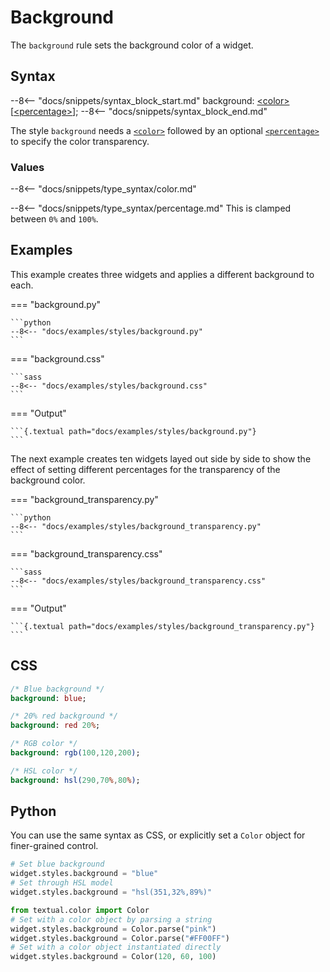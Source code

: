 # Background

The `background` rule sets the background color of a widget.

## Syntax

--8<-- "docs/snippets/syntax_block_start.md"
background: <a href="../css_types/color.md">&lt;color&gt;</a> [<a href="../css_types/percentage.md">&lt;percentage&gt;</a>];
--8<-- "docs/snippets/syntax_block_end.md"

The style `background` needs a [`<color>`](../css_types/color.md) followed by an optional [`<percentage>`](../css_types/percentage.md) to specify the color transparency.

### Values

--8<-- "docs/snippets/type_syntax/color.md"

--8<-- "docs/snippets/type_syntax/percentage.md"
This is clamped between `0%` and `100%`.

## Examples

This example creates three widgets and applies a different background to each.

=== "background.py"

    ```python
    --8<-- "docs/examples/styles/background.py"
    ```

=== "background.css"

    ```sass
    --8<-- "docs/examples/styles/background.css"
    ```

=== "Output"

    ```{.textual path="docs/examples/styles/background.py"}
    ```

The next example creates ten widgets layed out side by side to show the effect of setting different percentages for the transparency of the background color.

=== "background_transparency.py"

    ```python
    --8<-- "docs/examples/styles/background_transparency.py"
    ```

=== "background_transparency.css"

    ```sass
    --8<-- "docs/examples/styles/background_transparency.css"
    ```

=== "Output"

    ```{.textual path="docs/examples/styles/background_transparency.py"}
    ```

## CSS

```sass
/* Blue background */
background: blue;

/* 20% red background */
background: red 20%;

/* RGB color */
background: rgb(100,120,200);

/* HSL color */
background: hsl(290,70%,80%);
```

## Python

You can use the same syntax as CSS, or explicitly set a `Color` object for finer-grained control.

```python
# Set blue background
widget.styles.background = "blue"
# Set through HSL model
widget.styles.background = "hsl(351,32%,89%)"

from textual.color import Color
# Set with a color object by parsing a string
widget.styles.background = Color.parse("pink")
widget.styles.background = Color.parse("#FF00FF")
# Set with a color object instantiated directly
widget.styles.background = Color(120, 60, 100)
```
